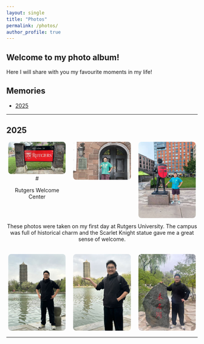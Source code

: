 ```yaml
---
layout: single
title: "Photos"
permalink: /photos/
author_profile: true
---
```


## Welcome to my photo album!

Here I will share with you my favourite moments in my life!

## Memories

- [2025](#year-2025)


---

## 2025
<div style="display: flex; justify-content: center; gap: 20px; flex-wrap: wrap;">

  <div style="flex: 0 0 30%; text-align: center;">
    <img src="/images/20250702_1.jpg" style="width: 100%; height: auto; border-radius: 8px;" alt="Rutgers Welcome" />
    #<p>Rutgers Welcome Center</p>
  </div>

  <div style="flex: 0 0 30%; text-align: center;">
    <img src="/images/20250702_2.jpg" style="width: 100%; height: auto; border-radius: 8px;" alt="Old Building" />
  </div>

  <div style="flex: 0 0 30%; text-align: center;">
    <img src="/images/20250702_3.jpg" style="width: 100%; height: auto; border-radius: 8px;" alt="Knight" />
  </div>

</div>

<p style="text-align: center; margin-top: 10px;">
  These photos were taken on my first day at Rutgers University. The campus was full of historical charm and the Scarlet Knight statue gave me a great sense of welcome.
</p>

<br/>

<div style="display: flex; justify-content: center; gap: 20px; flex-wrap: wrap;">

  <div style="flex: 0 0 30%; text-align: center;">
    <img src="/images/20250412_1.jpg" style="width: 100%; height: auto; border-radius: 8px;" alt="未名湖" />
  </div>

  <div style="flex: 0 0 30%; text-align: center;">
    <img src="/images/20250412_2.jpg" style="width: 100%; height: auto; border-radius: 8px;" alt="托塔" />
  </div>

  <div style="flex: 0 0 30%; text-align: center;">
    <img src="/images/20250412_3.jpg" style="width: 100%; height: auto; border-radius: 8px;" alt="未名石" />
  </div>

</div>


---
